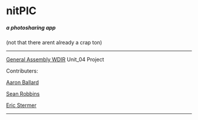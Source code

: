 # nitPIC
##### a photosharing app
(not that there arent already a crap ton)

---

[General Assembly WDIR](https://generalassemb.ly/) Unit_04 Project

Contributers:

  [Aaron Ballard](https://github.com/mraballard)
  
  [Sean Robbins](https://github.com/starvingartist88)
  
  [Eric Stermer](https://github.com/estermer)
  
---

